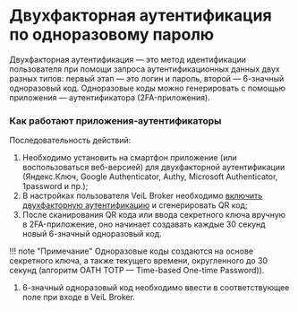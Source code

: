 # Двухфакторная аутентификация по одноразовому паролю

Двухфакторная аутентификация — это метод идентификации пользователя при помощи запроса аутентификационных данных двух 
разных типов: первый этап — это логин и пароль, второй — 6-значный одноразовый код. Одноразовые коды можно генерировать 
с помощью приложения — аутентификатора (2FA-приложения).

### Как работают приложения-аутентификаторы

Последовательность действий:

1. Необходимо установить на смартфон приложение (или воспользоваться веб-версией) для двухфакторной аутентификации 
   (Яндекс.Ключ, Google Authenticator, Authy, Microsoft Authenticator, 1password и пр.);
1. В настройках пользователя VeiL Broker необходимо [включить двухфакторную аутентификацию](../operator_guide/users.md)
   и сгенерировать QR код;
1. После сканирования QR кода или ввода секретного ключа вручную в 2FA-приложение, оно начинает создавать каждые 30 
   секунд новый 6-значный одноразовый код.
   
!!! note "Примечание" 
   Одноразовые коды создаются на основе секретного ключа, а также текущего времени, округленного до 30 секунд 
   (алгоритм OATH TOTP — Time-based One-time Password)).

1. 6-значный одноразовый код необходимо ввести в соответствующее поле при входе в VeiL Broker.